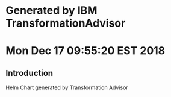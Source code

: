 # Generated by IBM TransformationAdvisor
# Mon Dec 17 09:55:20 EST 2018
## Introduction

Helm Chart generated by Transformation Advisor
